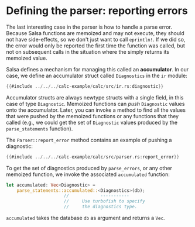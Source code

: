 # Defining the parser: reporting errors

The last interesting case in the parser is how to handle a parse error.
Because Salsa functions are memoized and may not execute, they should not have side-effects,
so we don't just want to call `eprintln!`.
If we did so, the error would only be reported the first time the function was called, but not
on subsequent calls in the situation where the simply returns its memoized value.

Salsa defines a mechanism for managing this called an **accumulator**.
In our case, we define an accumulator struct called `Diagnostics` in the `ir` module:

```rust
{{#include ../../../calc-example/calc/src/ir.rs:diagnostic}}
```

Accumulator structs are always newtype structs with a single field, in this case of type `Diagnostic`.
Memoized functions can _push_ `Diagnostic` values onto the accumulator.
Later, you can invoke a method to find all the values that were pushed by the memoized functions
or any functions that they called
(e.g., we could get the set of `Diagnostic` values produced by the `parse_statements` function).

The `Parser::report_error` method contains an example of pushing a diagnostic:

```rust
{{#include ../../../calc-example/calc/src/parser.rs:report_error}}
```

To get the set of diagnostics produced by `parse_errors`, or any other memoized function,
we invoke the associated `accumulated` function:

```rust
let accumulated: Vec<Diagnostic> =
    parse_statements::accumulated::<Diagnostics>(db);
                      //            -----------
                      //     Use turbofish to specify
                      //     the diagnostics type.
```

`accumulated` takes the database `db` as argument and returns a `Vec`.
